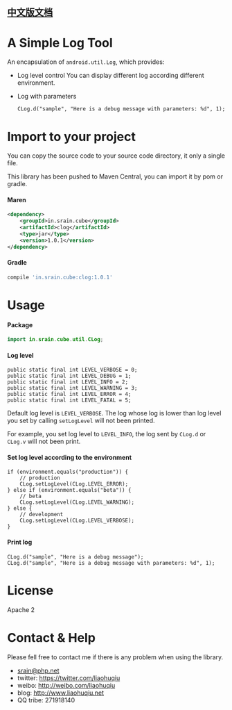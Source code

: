 ## [中文版文档](https://github.com/liaohuqiu/android-CLog/blob/master/README-cn.md)

# A Simple Log Tool

An encapsulation of `android.util.Log`, which provides:

* Log level control
    You can display different log according different environment.

* Log with parameters
    ```
    CLog.d("sample", "Here is a debug message with parameters: %d", 1);
    ```

# Import to your project

You can copy the source code to your source code directory, it only a single file.

This library has been pushed to Maven Central, you can import it by pom or gradle.

#### Maren

```xml
<dependency>
    <groupId>in.srain.cube</groupId>
    <artifactId>clog</artifactId>
    <type>jar</type>
    <version>1.0.1</version>
</dependency>
```

#### Gradle

``` groovy
compile 'in.srain.cube:clog:1.0.1'
```

# Usage

#### Package

```java
import in.srain.cube.util.CLog;
```

#### Log level

```
public static final int LEVEL_VERBOSE = 0;
public static final int LEVEL_DEBUG = 1;
public static final int LEVEL_INFO = 2;
public static final int LEVEL_WARNING = 3;
public static final int LEVEL_ERROR = 4;
public static final int LEVEL_FATAL = 5;
```

Default log level is `LEVEL_VERBOSE`. The log whose log is lower than log level you set by calling `setLogLevel` will not been printed.

For example, you set log level to `LEVEL_INFO`, the log sent by `CLog.d` or `CLog.v` will not been print.

#### Set log level according to the environment

```
if (environment.equals("production")) {
    // production
    CLog.setLogLevel(CLog.LEVEL_ERROR);
} else if (environment.equals("beta")) {
    // beta
    CLog.setLogLevel(CLog.LEVEL_WARNING);
} else {
    // development
    CLog.setLogLevel(CLog.LEVEL_VERBOSE);
}
```

#### Print log

```
CLog.d("sample", "Here is a debug message");
CLog.d("sample", "Here is a debug message with parameters: %d", 1);
```


# License

Apache 2

# Contact & Help

Please fell free to contact me if there is any problem when using the library.

* srain@php.net
* twitter: https://twitter.com/liaohuqiu
* weibo: http://weibo.com/liaohuqiu
* blog: http://www.liaohuqiu.net
* QQ tribe: 271918140
